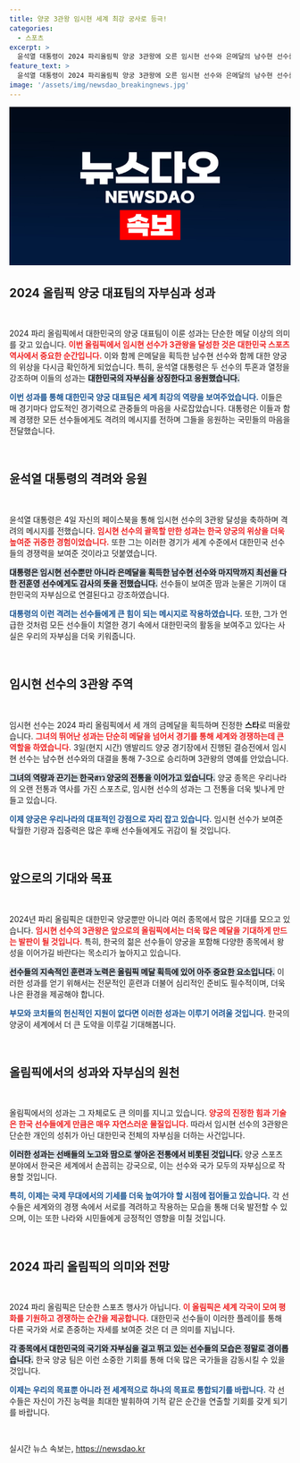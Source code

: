 ```yaml
---
title: 양궁 3관왕 임시현 세계 최강 궁사로 등극!
categories:
  - 스포츠
excerpt: >
  윤석열 대통령이 2024 파리올림픽 양궁 3관왕에 오른 임시현 선수와 은메달의 남수현 선수를 격려하며, 그들의 땀과 눈물이 대한민국의 자부심이라 응원 메시지를 전했습니다. 이번 올림픽에서도 한국 선수들의 강력한 경쟁력을 확인한 순간!
feature_text: >
  윤석열 대통령이 2024 파리올림픽 양궁 3관왕에 오른 임시현 선수와 은메달의 남수현 선수를 격려하며, 그들의 땀과 눈물이 대한민국의 자부심이라 응원 메시지를 전했습니다. 이번 올림픽에서도 한국 선수들의 강력한 경쟁력을 확인한 순간!
image: '/assets/img/newsdao_breakingnews.jpg'
---
```


<p><img src="/assets/img/newsdao_breakingnews.jpg" alt="flaretime 속보" /></p>

<h2 data-ke-size="size26">2024 올림픽 양궁 대표팀의 자부심과 성과</h2>

<p data-ke-size="size16">&nbsp;</p>

<p>2024 파리 올림픽에서 대한민국의 양궁 대표팀이 이룬 성과는 단순한 메달 이상의 의미를 갖고 있습니다. <b><span style="color: #ee2323;">이번 올림픽에서 임시현 선수가 3관왕을 달성한 것은 대한민국 스포츠 역사에서 중요한 순간입니다.</span></b> 이와 함께 은메달을 획득한 남수현 선수와 함께 대한 양궁의 위상을 다시금 확인하게 되었습니다. 특히, 윤석열 대통령은 두 선수의 투혼과 열정을 강조하며 이들의 성과는 <b><span style="background-color: #21538527;">대한민국의 자부심을 상징한다고 응원했습니다.</span></b> </p>

<p><b><span style="color: #1a5490;">이번 성과를 통해 대한민국 양궁 대표팀은 세계 최강의 역량을 보여주었습니다.</span></b> 이들은 매 경기마다 압도적인 경기력으로 관중들의 마음을 사로잡았습니다. 대통령은 이들과 함께 경쟁한 모든 선수들에게도 격려의 메시지를 전하며 그들을 응원하는 국민들의 마음을 전달했습니다.</p>

<p data-ke-size="size16">&nbsp;</p>

<h2 data-ke-size="size26">윤석열 대통령의 격려와 응원</h2>

<p data-ke-size="size16">&nbsp;</p>

<p>윤석열 대통령은 4일 자신의 페이스북을 통해 임시현 선수의 3관왕 달성을 축하하며 격려의 메시지를 전했습니다. <b><span style="color: #ee2323;">임시현 선수의 괄목할 만한 성과는 한국 양궁의 위상을 더욱 높여준 귀중한 경험이었습니다.</span></b> 또한 그는 이러한 경기가 세계 수준에서 대한민국 선수들의 경쟁력을 보여준 것이라고 덧붙였습니다. </p>

<p><b><span style="background-color: #21538527;">대통령은 임시현 선수뿐만 아니라 은메달을 획득한 남수현 선수와 마지막까지 최선을 다한 전훈영 선수에게도 감사의 뜻을 전했습니다.</span></b> 선수들이 보여준 땀과 눈물은 기꺼이 대한민국의 자부심으로 연결된다고 강조하였습니다. </p>

<p><b><span style="color: #1a5490;">대통령의 이런 격려는 선수들에게 큰 힘이 되는 메시지로 작용하였습니다.</span></b> 또한, 그가 언급한 것처럼 모든 선수들이 치열한 경기 속에서 대한민국의 활동을 보여주고 있다는 사실은 우리의 자부심을 더욱 키워줍니다.</p>

<p data-ke-size="size16">&nbsp;</p>

<h2 data-ke-size="size26">임시현 선수의 3관왕 주역</h2>

<p data-ke-size="size16">&nbsp;</p>

<p>임시현 선수는 2024 파리 올림픽에서 세 개의 금메달을 획득하며 진정한 <strong>스타</strong>로 떠올랐습니다. <b><span style="color: #ee2323;">그녀의 뛰어난 성과는 단순히 메달을 넘어서 경기를 통해 세계와 경쟁하는데 큰 역할을 하였습니다.</span></b> 3일(현지 시간) 앵발리드 양궁 경기장에서 진행된 결승전에서 임시현 선수는 남수현 선수와의 대결을 통해 7-3으로 승리하며 3관왕의 영예를 안았습니다. </p>

<p><b><span style="background-color: #21538527;">그녀의 역량과 끈기는 한국สาว 양궁의 전통을 이어가고 있습니다.</span></b> 양궁 종목은 우리나라의 오랜 전통과 역사를 가진 스포츠로, 임시현 선수의 성과는 그 전통을 더욱 빛나게 만들고 있습니다.</p>

<p><b><span style="color: #1a5490;">이제 양궁은 우리나라의 대표적인 강점으로 자리 잡고 있습니다.</span></b> 임시현 선수가 보여준 탁월한 기량과 집중력은 많은 후배 선수들에게도 귀감이 될 것입니다.</p>

<p data-ke-size="size16">&nbsp;</p>

<h2 data-ke-size="size26">앞으로의 기대와 목표</h2>

<p data-ke-size="size16">&nbsp;</p>

<p>2024년 파리 올림픽은 대한민국 양궁뿐만 아니라 여러 종목에서 많은 기대를 모으고 있습니다. <b><span style="color: #ee2323;">임시현 선수의 3관왕은 앞으로의 올림픽에서는 더욱 많은 메달을 기대하게 만드는 발판이 될 것입니다.</span></b> 특히, 한국의 젊은 선수들이 양궁을 포함해 다양한 종목에서 왕성을 이어가길 바란다는 목소리가 높아지고 있습니다. </p>

<p><b><span style="background-color: #21538527;">선수들의 지속적인 훈련과 노력은 올림픽 메달 획득에 있어 아주 중요한 요소입니다.</span></b> 이러한 성과를 얻기 위해서는 전문적인 훈련과 더불어 심리적인 준비도 필수적이며, 더욱 나은 환경을 제공해야 합니다. </p>

<p><b><span style="color: #1a5490;">부모와 코치들의 헌신적인 지원이 없다면 이러한 성과는 이루기 어려울 것입니다.</span></b> 한국의 양궁이 세계에서 더 큰 도약을 이루길 기대해봅니다.</p>

<p data-ke-size="size16">&nbsp;</p>

<h2 data-ke-size="size26">올림픽에서의 성과와 자부심의 원천</h2>

<p data-ke-size="size16">&nbsp;</p>

<p>올림픽에서의 성과는 그 자체로도 큰 의미를 지니고 있습니다. <b><span style="color: #ee2323;">양궁의 진정한 힘과 기술은 한국 선수들에게 만큼은 매우 자연스러운 물질입니다.</span></b> 따라서 임시현 선수의 3관왕은 단순한 개인의 성취가 아닌 대한민국 전체의 자부심을 더하는 사건입니다. </p>

<p><b><span style="background-color: #21538527;">이러한 성과는 선배들의 노고와 땀으로 쌓아온 전통에서 비롯된 것입니다.</span></b> 양궁 스포츠 분야에서 한국은 세계에서 손꼽히는 강국으로, 이는 선수와 국가 모두의 자부심으로 작용할 것입니다. </p>

<p><b><span style="color: #1a5490;">특히, 이제는 국제 무대에서의 기세를 더욱 높여가야 할 시점에 접어들고 있습니다.</span></b> 각 선수들은 세계와의 경쟁 속에서 서로를 격려하고 작용하는 모습을 통해 더욱 발전할 수 있으며, 이는 또한 나라와 시민들에게 긍정적인 영향을 미칠 것입니다.</p>

<p data-ke-size="size16">&nbsp;</p>

<h2 data-ke-size="size26">2024 파리 올림픽의 의미와 전망</h2>

<p data-ke-size="size16">&nbsp;</p>

<p>2024 파리 올림픽은 단순한 스포츠 행사가 아닙니다. <b><span style="color: #ee2323;">이 올림픽은 세계 각국이 모여 평화를 기원하고 경쟁하는 순간을 제공합니다.</span></b> 대한민국 선수들이 이러한 플레이를 통해 다른 국가와 서로 존중하는 자세를 보여준 것은 더 큰 의미를 지닙니다. </p>

<p><b><span style="background-color: #21538527;">각 종목에서 대한민국의 국기와 자부심을 걸고 뛰고 있는 선수들의 모습은 정말로 경이롭습니다.</span></b> 한국 양궁 팀은 이런 소중한 기회를 통해 더욱 많은 국가들을 감동시킬 수 있을 것입니다. </p>

<p><b><span style="color: #1a5490;">이제는 우리의 목표뿐 아니라 전 세계적으로 하나의 목표로 통합되기를 바랍니다.</span></b> 각 선수들은 자신이 가진 능력을 최대한 발휘하여 기적 같은 순간을 연출할 기회를 갖게 되기를 바랍니다.</p>

<p data-ke-size="size16">&nbsp;</p>
실시간 뉴스 속보는, <a href="https://newsdao.kr" rel="dofollow">https://newsdao.kr</a>


